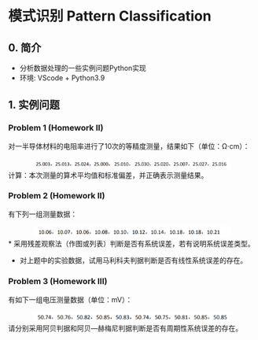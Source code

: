 # 模式识别 Pattern Classification
## 0. 简介
* 分析数据处理的一些实例问题Python实现
* 环境: VScode + Python3.9
## 1. 实例问题
### Problem 1 (Homework II)
对一半导体材料的电阻率进行了10次的等精度测量，结果如下（单位：Ω⋅cm）：
<div align=center>
    <img src="./data/pro1/fig1.png" width='400'>
</div>
计算：本次测量的算术平均值和标准偏差，并正确表示测量结果。

### Problem 2 (Homework II)
有下列一组测量数据：
<div align=center>
    <img src="./data/pro1/fig2.png" width='400'>
</div>
* 采用残差观察法（作图或列表）判断是否有系统误差，若有说明系统误差类型。

* 对上题中的实验数据，试用马利科夫判据判断是否有线性系统误差的存在。
### Problem 3 (Homework III)
有如下一组电压测量数据（单位：mV）：
<div align=center>
    <img src="./data/pro1/fig3.png" width='400'>
</div>
请分别采用阿贝判据和阿贝—赫梅尼判据判断是否有周期性系统误差的存在。

